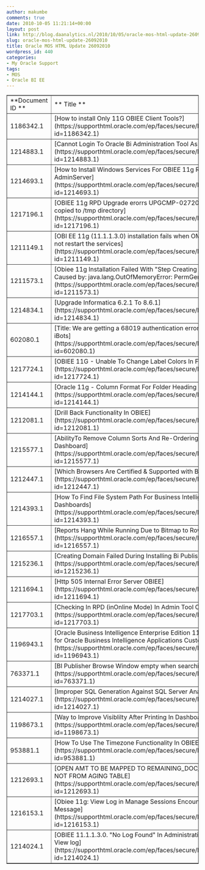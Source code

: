 ```yaml
---
author: makumbe
comments: true
date: 2010-10-05 11:21:14+00:00
layout: post
link: http://blog.daanalytics.nl/2010/10/05/oracle-mos-html-update-26092010/
slug: oracle-mos-html-update-26092010
title: Oracle MOS HTML Update 26092010
wordpress_id: 440
categories:
- My Oracle Support
tags:
- MOS
- Oracle BI EE
---
```


<table cellpadding="0" cellspacing="3" border="1" width="100%" >
<tbody >
<tr >

<td >**Document ID **
</td>

<td >** Title **
</td>

<td >** Doc Type **
</td>

<td >** Modified Date **
</td>
</tr>
<tr >

<td >1186342.1
</td>

<td >[How to install Only 11G OBIEE Client Tools?](https://supporthtml.oracle.com/ep/faces/secure/km/DocumentDisplay.jspx?id=1186342.1)
</td>

<td >HOWTO
</td>

<td >20-SEP-10
</td>
</tr>
<tr >

<td >1214883.1
</td>

<td >[Cannot Login To Oracle Bi Administration Tool As Administrator.](https://supporthtml.oracle.com/ep/faces/secure/km/DocumentDisplay.jspx?id=1214883.1)
</td>

<td >HOWTO
</td>

<td >23-SEP-10
</td>
</tr>
<tr >

<td >1214693.1
</td>

<td >[How to Install Windows Services For OBIEE 11g Rel 1 WebLogic AdminServer](https://supporthtml.oracle.com/ep/faces/secure/km/DocumentDisplay.jspx?id=1214693.1)
</td>

<td >HOWTO
</td>

<td >23-SEP-10
</td>
</tr>
<tr >

<td >1217196.1
</td>

<td >[OBIEE 11g RPD Upgrade erorrs UPGCMP-02720 when the source RPD is copied to /tmp directory](https://supporthtml.oracle.com/ep/faces/secure/km/DocumentDisplay.jspx?id=1217196.1)
</td>

<td >PROBLEM
</td>

<td >24-SEP-10
</td>
</tr>
<tr >

<td >1211149.1
</td>

<td >[OBI EE 11g (11.1.1.3.0) installation fails when OMPNCTL Commands will not restart the services](https://supporthtml.oracle.com/ep/faces/secure/km/DocumentDisplay.jspx?id=1211149.1)
</td>

<td >PROBLEM
</td>

<td >20-SEP-10
</td>
</tr>
<tr >

<td >1211573.1
</td>

<td >[Obiee 11g Installation Failed With "Step Creating Asinstance Failed": Caused by: java.lang.OutOfMemoryError: PermGen space](https://supporthtml.oracle.com/ep/faces/secure/km/DocumentDisplay.jspx?id=1211573.1)
</td>

<td >PROBLEM
</td>

<td >20-SEP-10
</td>
</tr>
<tr >

<td >1214834.1
</td>

<td >[Upgrade Informatica 6.2.1 To 8.6.1](https://supporthtml.oracle.com/ep/faces/secure/km/DocumentDisplay.jspx?id=1214834.1)
</td>

<td >HOWTO
</td>

<td >23-SEP-10
</td>
</tr>
<tr >

<td >602080.1
</td>

<td >[Title: We are getting a 68019 authentication error when trying to run our iBots](https://supporthtml.oracle.com/ep/faces/secure/km/DocumentDisplay.jspx?id=602080.1)
</td>

<td >PROBLEM
</td>

<td >23-SEP-10
</td>
</tr>
<tr >

<td >1217724.1
</td>

<td >[OBIEE 11G - Unable To Change Label Colors In Funnel View Chart](https://supporthtml.oracle.com/ep/faces/secure/km/DocumentDisplay.jspx?id=1217724.1)
</td>

<td >HOWTO
</td>

<td >25-SEP-10
</td>
</tr>
<tr >

<td >1214144.1
</td>

<td >[Oracle 11g - Column Format For Folder Heading Not Working](https://supporthtml.oracle.com/ep/faces/secure/km/DocumentDisplay.jspx?id=1214144.1)
</td>

<td >HOWTO
</td>

<td >22-SEP-10
</td>
</tr>
<tr >

<td >1212081.1
</td>

<td >[Drill Back Functionality In OBIEE](https://supporthtml.oracle.com/ep/faces/secure/km/DocumentDisplay.jspx?id=1212081.1)
</td>

<td >HOWTO
</td>

<td >21-SEP-10
</td>
</tr>
<tr >

<td >1215577.1
</td>

<td >[AbilityTo Remove Column Sorts And Re-Ordering Features From Dashboard](https://supporthtml.oracle.com/ep/faces/secure/km/DocumentDisplay.jspx?id=1215577.1)
</td>

<td >PROBLEM
</td>

<td >23-SEP-10
</td>
</tr>
<tr >

<td >1212447.1
</td>

<td >[Which Browsers Are Certified & Supported with BIEE 10g & 11g.](https://supporthtml.oracle.com/ep/faces/secure/km/DocumentDisplay.jspx?id=1212447.1)
</td>

<td >HOWTO
</td>

<td >21-SEP-10
</td>
</tr>
<tr >

<td >1214393.1
</td>

<td >[How To Find File System Path For Business Intelligence (BIEE) Requests Or Dashboards](https://supporthtml.oracle.com/ep/faces/secure/km/DocumentDisplay.jspx?id=1214393.1)
</td>

<td >HOWTO
</td>

<td >22-SEP-10
</td>
</tr>
<tr >

<td >1216557.1
</td>

<td >[Reports Hang While Running Due to Bitmap to RowID Conversion](https://supporthtml.oracle.com/ep/faces/secure/km/DocumentDisplay.jspx?id=1216557.1)
</td>

<td >PROBLEM
</td>

<td >24-SEP-10
</td>
</tr>
<tr >

<td >1215236.1
</td>

<td >[Creating Domain Failed During Installing Bi Publisher](https://supporthtml.oracle.com/ep/faces/secure/km/DocumentDisplay.jspx?id=1215236.1)
</td>

<td >HOWTO
</td>

<td >23-SEP-10
</td>
</tr>
<tr >

<td >1211694.1
</td>

<td >[Http 505 Internal Error Server OBIEE](https://supporthtml.oracle.com/ep/faces/secure/km/DocumentDisplay.jspx?id=1211694.1)
</td>

<td >PROBLEM
</td>

<td >20-SEP-10
</td>
</tr>
<tr >

<td >1217703.1
</td>

<td >[Checking In RPD (inOnline Mode) In Admin Tool Crashes OBI Server](https://supporthtml.oracle.com/ep/faces/secure/km/DocumentDisplay.jspx?id=1217703.1)
</td>

<td >PROBLEM
</td>

<td >25-SEP-10
</td>
</tr>
<tr >

<td >1196943.1
</td>

<td >[Oracle Business Intelligence Enterprise Edition 11g Upgrade Considerations for Oracle Business Intelligence Applications Customers](https://supporthtml.oracle.com/ep/faces/secure/km/DocumentDisplay.jspx?id=1196943.1)
</td>

<td >ANNOUNCEMENT
</td>

<td >21-SEP-10
</td>
</tr>
<tr >

<td >763371.1
</td>

<td >[BI Publisher Browse Window empty when searching for OBI EE objects](https://supporthtml.oracle.com/ep/faces/secure/km/DocumentDisplay.jspx?id=763371.1)
</td>

<td >PROBLEM
</td>

<td >20-SEP-10
</td>
</tr>
<tr >

<td >1214027.1
</td>

<td >[Improper SQL Generation Against SQL Server Analysis Services](https://supporthtml.oracle.com/ep/faces/secure/km/DocumentDisplay.jspx?id=1214027.1)
</td>

<td >HOWTO
</td>

<td >22-SEP-10
</td>
</tr>
<tr >

<td >1198673.1
</td>

<td >[Way to Improve Visiblilty After Printing In Dashboard Print PDF Format](https://supporthtml.oracle.com/ep/faces/secure/km/DocumentDisplay.jspx?id=1198673.1)
</td>

<td >SAMPLE CODE
</td>

<td >21-SEP-10
</td>
</tr>
<tr >

<td >953881.1
</td>

<td >[How To Use The Timezone Functionality In OBIEE](https://supporthtml.oracle.com/ep/faces/secure/km/DocumentDisplay.jspx?id=953881.1)
</td>

<td >BULLETIN
</td>

<td >21-SEP-10
</td>
</tr>
<tr >

<td >1212693.1
</td>

<td >[OPEN AMT TO BE MAPPED TO REMAINING_DOC_AMOUNT FOR METIRCS NOT FROM AGING TABLE](https://supporthtml.oracle.com/ep/faces/secure/km/DocumentDisplay.jspx?id=1212693.1)
</td>

<td >HOWTO
</td>

<td >21-SEP-10
</td>
</tr>
<tr >

<td >1216153.1
</td>

<td >[Obiee 11g: View Log in Manage Sessions Encounters 'No log Found' Message](https://supporthtml.oracle.com/ep/faces/secure/km/DocumentDisplay.jspx?id=1216153.1)
</td>

<td >PROBLEM
</td>

<td >24-SEP-10
</td>
</tr>
<tr >

<td >1214024.1
</td>

<td >[OBIEE 11.1.1.3.0. "No Log Found" In Administration-Manage Sessions-View log](https://supporthtml.oracle.com/ep/faces/secure/km/DocumentDisplay.jspx?id=1214024.1)
</td>

<td > 
</td>

<td > 
</td>
</tr>
</tbody>
</table>
